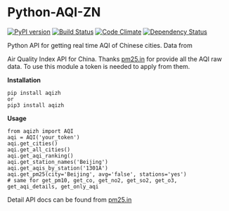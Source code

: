 Python-AQI-ZN
=================
[![PyPI version](https://badge.fury.io/py/aqizh.svg)](https://badge.fury.io/py/aqizh)
[![Build Status](https://travis-ci.org/chuanjin/python-aqi-zh.svg?branch=master)](https://travis-ci.org/chuanjin/python-aqi-zh)
[![Code Climate](https://codeclimate.com/github/chuanjin/python-aqi-zh/badges/gpa.svg)](https://codeclimate.com/github/chuanjin/python-aqi-zh)
[![Dependency Status](https://gemnasium.com/badges/github.com/chuanjin/python-aqi-zh.svg)](https://gemnasium.com/github.com/chuanjin/python-aqi-zh)

Python API for getting real time AQI of Chinese cities. Data from 

Air Quality Index API for China. Thanks [pm25.in](http://www.pm25.in)  for provide all the AQI raw data. To use this module a token is needed to apply from them.
 
**Installation**

    pip install aqizh
    or
    pip3 install aqizh
   

**Usage**

    from aqizh import AQI
    aqi = AQI('your_token')
    aqi.get_cities()
    aqi.get_all_cities()
    aqi.get_aqi_ranking()
    aqi.get_station_names('Beijing')
    aqi.get_aqis_by_station('1301A')
    aqi.get_pm25(city='Beijing', avg='false', stations='yes')
    # same for get_pm10, get_co, get_no2, get_so2, get_o3, get_aqi_details, get_only_aqi

Detail API docs can be found from [pm25.in](http://www.pm25.in/api_doc) 




